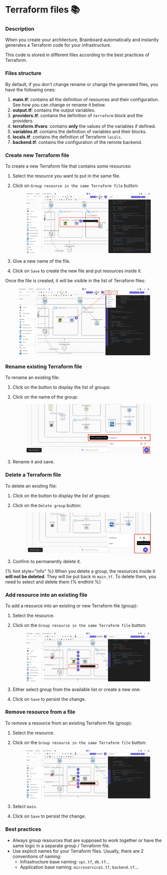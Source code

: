 # Terraform files 📚

### Description

When you create your architecture, Brainboard automatically and instantly generates a Terraform code for your infrastructure.

This code is stored in different files according to the best practices of Terraform.

### Files structure

By default, if you don't change rename or change the generated files, you have the following ones:

1. **main.tf**: contains all the definition of resources and their configuration. See how you can change or rename it below.
2. **output.tf**: contains the output variables.
3. **providers.tf**: contains the definition of `terraform` block and the providers.
4. **terraform.tfvars**: contains **only** the values of the variables if defined.
5. **variables.tf**: contains the definition of variables and their blocks.
6. **locals.tf**: contains the definition of Terraform `locals`.
7. **backend.tf**: contains the configuration of the remote backend.

### Create new Terraform file

To create a new Terraform file that contains some resources:

1. Select the resource you want to put in the same file.
2.  Click on `Group resource in the same Terraform file` button:&#x20;

    <figure><img src="../.gitbook/assets/group-resources.png" alt=""><figcaption></figcaption></figure>
3. Give a new name of the file.
4. Click on `Save` to create the new file and put resources inside it.

Once the file is created, it will be visible in the list of Terraform files:&#x20;

<figure><img src="../.gitbook/assets/tf-files.png" alt=""><figcaption></figcaption></figure>

### Rename existing Terraform file

To rename an existing file:

1. Click on the button to display the list of groups:
2.  Click on the name of the group:&#x20;

    <figure><img src="../.gitbook/assets/groups-list.png" alt=""><figcaption></figcaption></figure>
3. Rename it and save.

### Delete a Terraform file

To delete an existing file:

1. Click on the button to display the list of groups:
2.  Click on the `Delete group` button:&#x20;

    <figure><img src="../.gitbook/assets/delete-group.png" alt=""><figcaption></figcaption></figure>
3. Confirm to permanently delete it.

{% hint style="info" %}
When you delete a group, the resources inside it **will not be deleted**. They will be put back in `main.tf`. To delete them, you need to select and delete them
{% endhint %}

### Add resource into an existing file

To add a resource into an existing or new Terraform file (group):

1. Select the resource.
2.  Click on the `Group resource in the same Terraform file` button:&#x20;

    <figure><img src="../.gitbook/assets/add-resource-to-group.png" alt=""><figcaption></figcaption></figure>
3. Either select group from the available list or create a new one.
4. Click on `Save` to persist the change.

### Remove resource from a file

To remove a resource from an existing Terraform file (group):

1. Select the resource.
2.  Click on the `Group resource in the same Terraform file` button:&#x20;

    <figure><img src="../.gitbook/assets/add-resource-to-group.png" alt=""><figcaption></figcaption></figure>
3. Select `main`.
4. Click on `Save` to persist the change.

### Best practices

* Always group resources that are supposed to work together or have the same logic in a separate group / Terraform file.
* Use explicit names for your Terraform files. Usually, there are 2 conventions of naming:
  * Infrastructure base naming: `vpc.tf`, `db.tf`...
  * Application base naming: `microservice1.tf`, `backend.tf`...
